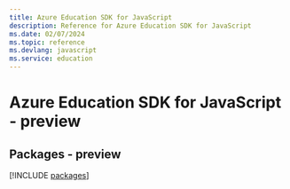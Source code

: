 ```yaml
---
title: Azure Education SDK for JavaScript
description: Reference for Azure Education SDK for JavaScript
ms.date: 02/07/2024
ms.topic: reference
ms.devlang: javascript
ms.service: education
---
```

# Azure Education SDK for JavaScript - preview
## Packages - preview
[!INCLUDE [packages](education-index.md)]